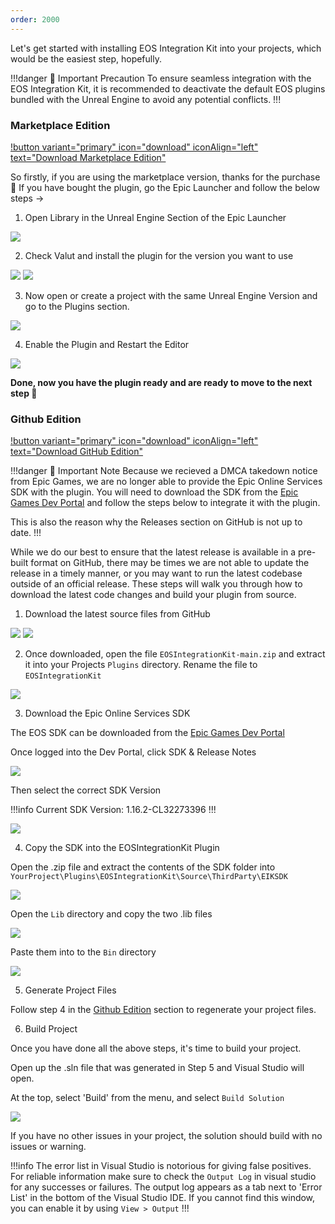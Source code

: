 ```yaml
---
order: 2000
---
```

<!-- Add video tutorials back in once they are done -->
<!-- [!badge variant="danger" target="blank" size="xl" icon="video" text="Video Tutorial"](https://youtu.be/tCuE6YOg_-I?si=saGI9DT7IiF_DwjO) -->


Let's get started with installing EOS Integration Kit into your projects, which would be the easiest step, hopefully.

!!!danger 📢 Important Precaution
To ensure seamless integration with the EOS Integration Kit, it is recommended to deactivate the default EOS plugins bundled with the Unreal Engine to avoid any potential conflicts.
!!!  

### Marketplace Edition
[!button variant="primary" icon="download" iconAlign="left" text="Download Marketplace Edition"](https://www.unrealengine.com/marketplace/en-US/product/eos-integration-kit)

So firstly, if you are using the marketplace version, thanks for the purchase 🫡
If you have bought the plugin, go the Epic Launcher and follow the below steps ->
1. Open Library in the Unreal Engine Section of the Epic Launcher

![](/static/imagestep1plugininstallartion.png)

2. Check Valut and install the plugin for the version you want to use

![](/static/Screenshot_2.png)
![](/static/Screenshot_3.png)

3. Now open or create a project with the same Unreal Engine Version and go to the Plugins section.

![](/static/Screenshot_4.png)

4. Enable the Plugin and Restart the Editor

![](/static/Screenshot_5.png)

**Done, now you have the plugin ready and are ready to move to the next step 🤝**

### Github Edition
[!button variant="primary" icon="download" iconAlign="left" text="Download GitHub Edition"](https://github.com/betidestudio/EOSIntegrationKit)

!!!danger 📢 Important Note
Because we recieved a DMCA takedown notice from Epic Games, we are no longer able to provide the Epic Online Services SDK with the plugin. You will need to download the SDK from the [Epic Games Dev Portal](https://dev.epicgames.com/portal/en-US/) and follow the steps below to integrate it with the plugin.

This is also the reason why the Releases section on GitHub is not up to date. 
!!!

While we do our best to ensure that the latest release is available in a pre-built format on GitHub, there may be times we are not able to update the release in a timely manner, or you may want to run the latest codebase outside of an official release. These steps will walk you through how to download the latest code changes and build your plugin from source.

1. Download the latest source files from GitHub

![](/static/build_instructions/Step1.png)
![](/static/build_instructions/Step1_2.png)

2. Once downloaded, open the file `EOSIntegrationKit-main.zip` and extract it into your Projects `Plugins` directory. Rename the file to `EOSIntegrationKit`

![](/static/build_instructions/Step2.png)

3. Download the Epic Online Services SDK

The EOS SDK can be downloaded from the [Epic Games Dev Portal](https://dev.epicgames.com/portal/en-US/)

Once logged into the Dev Portal, click SDK & Release Notes

![](/static/build_instructions/Step3.png)

Then select the correct SDK Version

!!!info
Current SDK Version: 1.16.2-CL32273396
!!!

![](/static/build_instructions/Step3_1.png)

4. Copy the SDK into the EOSIntegrationKit Plugin

Open the .zip file and extract the contents of the SDK folder into `YourProject\Plugins\EOSIntegrationKit\Source\ThirdParty\EIKSDK`

![](/static/build_instructions/Step4.png)

Open the `Lib` directory and copy the two .lib files

![](/static/build_instructions/Step4_1.png)

Paste them into to the `Bin` directory

![](/static/build_instructions/Step4_2.png)

5. Generate Project Files

Follow step 4 in the [Github Edition](#github-edition) section to regenerate your project files.

6. Build Project

Once you have done all the above steps, it's time to build your project.

Open up the .sln file that was generated in Step 5 and Visual Studio will open. 

At the top, select 'Build' from the menu, and select `Build Solution`

![](/static/build_instructions/Step6.png)

If you have no other issues in your project, the solution should build with no issues or warning.

!!!info
The error list in Visual Studio is notorious for giving false positives. For reliable information make sure to check the `Output Log` in visual studio for any successes or failures. The output log appears as a tab next to 'Error List' in the bottom of the Visual Studio IDE. If you cannot find this window, you can enable it by using `View > Output` 
!!!